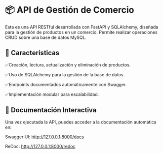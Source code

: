# 📦 API de Gestión de Comercio

Esta es una API RESTful desarrollada con FastAPI y SQLAlchemy, diseñada para la gestión de productos en un comercio. Permite realizar operaciones CRUD sobre una base de datos MySQL.

## 🚀 Características

✅Creación, lectura, actualización y eliminación de productos.

✅Uso de SQLAlchemy para la gestión de la base de datos.

✅Endpoints documentados automáticamente con Swagger.

✅Implementación modular para escalabilidad.

## 📄 Documentación Interactiva
Una vez ejecutada la API, puedes acceder a la documentación automática en:

Swagger UI: http://127.0.0.1:8000/docs

ReDoc: http://127.0.0.1:8000/redoc

